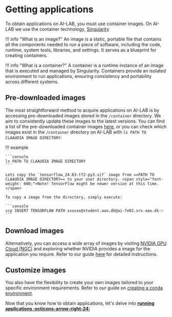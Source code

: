 # Getting applications
To obtain applications on AI-LAB, you must use container images. On AI-LAB we use the container technology, [Singularity](https://docs.sylabs.io/guides/3.5/user-guide/introduction.html)

!!! info "What is an image?"
    An image is a static, portable file that contains all the components needed to run a piece of software, including the code, runtime, system tools, libraries, and settings. It serves as a blueprint for creating containers.

!!! info "What is a container?"
    A container is a runtime instance of an image that is executed and managed by Singularity. Containers provide an isolated environment to run applications, ensuring consistency and portability across different systems.

## Pre-downloaded images
The most straightforward method to acquire applications on AI-LAB is by accessing pre-downloaded images stored in the `/container` directory. We aim to consistently update these images to the latest versions. You can find a list of the pre-downloaded container images [here](/system-overview/#list-of-pre-download-containers), or you can check which images exist in the `/container` directory on AI-LAB with `ls PATH TO CLAAUDIA IMAGE DIRECTORY`:

!!! example

    ```console
    ls PATH TO CLAAUDIA IMAGE DIRECTORY
    ```

    Lets copy the `tensorflow_24.03-tf2-py3.sif` image from ==PATH TO CLAAUDIA IMAGE DIRECTORY== to your user directory. <span style="font-weight: 600;">Note! TensorFlow might be newer version at this time.</span>

    To copy a image from the directory, simply execute:

    ```console
    scp INSERT TENSORFLOW PATH xxxxxx@student.aau.dk@ai-fe02.srv.aau.dk:~
    ```

## Download images
Alternatively, you can access a wide array of images by visiting [NVIDIA GPU Cloud (NGC)](https://catalog.ngc.nvidia.com/) and exploring whether NVIDIA provides a image for the application you require. Refer to our guide [here](/additional-guides/download-images-from-ngc) for detailed instructions.

## Customize images
You also have the flexibility to create your own images tailored to your specific environment requirements. Refer to our guide on [creating a conda environment](/additional-guides/creating-a-conda-environment).


Now that you know how to obtain applications, let's delve into <span style="color: var(--md-primary-fg-color); font-weight: 700;"><a href="/getting-started/running-applications">running applications :octicons-arrow-right-24:</a></span>
